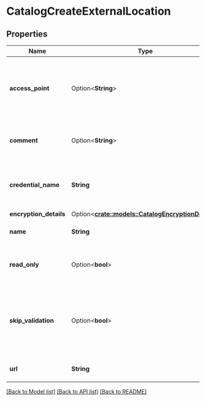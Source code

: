 # CatalogCreateExternalLocation

## Properties

Name | Type | Description | Notes
------------ | ------------- | ------------- | -------------
**access_point** | Option<**String**> | The AWS access point to use when accesing s3 for this external location. | [optional]
**comment** | Option<**String**> | User-provided free-form text description. | [optional]
**credential_name** | **String** | Name of the storage credential used with this location. | 
**encryption_details** | Option<[**crate::models::CatalogEncryptionDetails**](CatalogEncryptionDetails.md)> |  | [optional]
**name** | **String** | Name of the external location. | 
**read_only** | Option<**bool**> | Indicates whether the external location is read-only. | [optional]
**skip_validation** | Option<**bool**> | Skips validation of the storage credential associated with the external location. | [optional]
**url** | **String** | Path URL of the external location. | 

[[Back to Model list]](../README.md#documentation-for-models) [[Back to API list]](../README.md#documentation-for-api-endpoints) [[Back to README]](../README.md)


